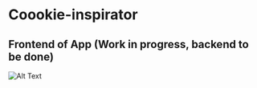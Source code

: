 # Coookie-inspirator

## Frontend of App (Work in progress, backend to be done)

![Alt Text](appFast.gif)